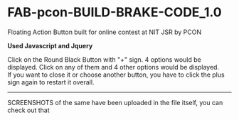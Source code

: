 # FAB-pcon-BUILD-BRAKE-CODE_1.0
Floating Action Button built for online contest at NIT JSR by PCON




   <b>Used Javascript and Jquery</b>
   
   Click on the Round Black Button with "+" sign. 4 options would be displayed. Click on any of them and 4 other options would be displayed. <br>
   If you want to close it or choose another button, you have to click the plus sign again to restart it overall.
   
   <hr> SCREENSHOTS of the same have been uploaded in the file itself, you can check  out that 
